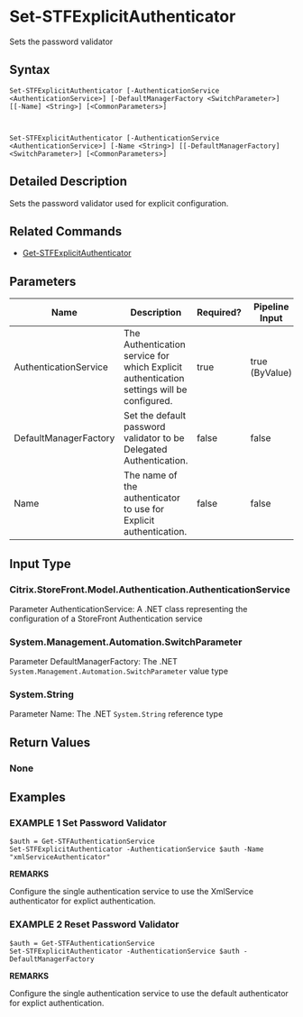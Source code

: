 ﻿# Set-STFExplicitAuthenticator

Sets the password validator

## Syntax

```
Set-STFExplicitAuthenticator [-AuthenticationService <AuthenticationService>] [-DefaultManagerFactory <SwitchParameter>] [[-Name] <String>] [<CommonParameters>]



Set-STFExplicitAuthenticator [-AuthenticationService <AuthenticationService>] [-Name <String>] [[-DefaultManagerFactory] <SwitchParameter>] [<CommonParameters>]
```

## Detailed Description

Sets the password validator used for explicit configuration.

## Related Commands

* [Get-STFExplicitAuthenticator](./Get-STFExplicitAuthenticator)

## Parameters

| Name   | Description | Required? | Pipeline Input | Default Value |
| --- | --- | --- | --- | --- |
|AuthenticationService|The Authentication service for which Explicit authentication settings will be configured.|true|true (ByValue)| |
|DefaultManagerFactory|Set the default password validator to be Delegated Authentication.|false|false| |
|Name|The name of the authenticator to use for Explicit authentication.|false|false| |

## Input Type

### Citrix.StoreFront.Model.Authentication.AuthenticationService

Parameter AuthenticationService: A .NET class representing the configuration of a StoreFront Authentication service

### System.Management.Automation.SwitchParameter

Parameter DefaultManagerFactory: The .NET `System.Management.Automation.SwitchParameter` value type

### System.String

Parameter Name: The .NET `System.String` reference type

## Return Values

### None

## Examples

### EXAMPLE 1 Set Password Validator

```
$auth = Get-STFAuthenticationService
Set-STFExplicitAuthenticator -AuthenticationService $auth -Name "xmlServiceAuthenticator"
```

**REMARKS**

Configure the single authentication service to use the XmlService authenticator for explict authentication.

### EXAMPLE 2 Reset Password Validator

```
$auth = Get-STFAuthenticationService
Set-STFExplicitAuthenticator -AuthenticationService $auth -DefaultManagerFactory
```

**REMARKS**

Configure the single authentication service to use the default authenticator for explict authentication.
